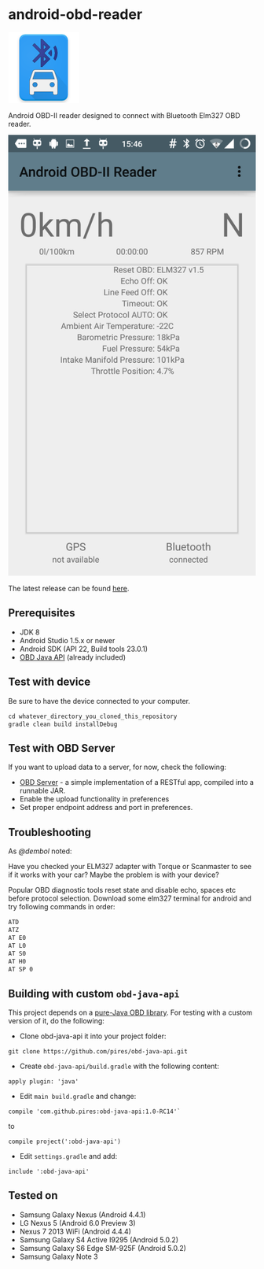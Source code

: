 android-obd-reader
========================

![logo](/src/main/res/drawable-xxhdpi/ic_btcar.png)

Android OBD-II reader designed to connect with Bluetooth Elm327 OBD reader.

![screenshot](/Screenshot.png)

The latest release can be found [here](https://github.com/pires/android-obd-reader/releases/tag/2.0-RC3).

## Prerequisites ##
- JDK 8
- Android Studio 1.5.x or newer
- Android SDK (API 22, Build tools 23.0.1)
- [OBD Java API](https://github.com/pires/obd-java-api/) (already included)

## Test with device ##

Be sure to have the device connected to your computer.

```
cd whatever_directory_you_cloned_this_repository
gradle clean build installDebug
```

## Test with OBD Server ##

If you want to upload data to a server, for now, check the following:
* [OBD Server](https://github.com/pires/obd-server/) - a simple implementation of a RESTful app, compiled into a runnable JAR.
* Enable the upload functionality in preferences
* Set proper endpoint address and port in preferences.

## Troubleshooting ##

As *@dembol* noted:

Have you checked your ELM327 adapter with Torque or Scanmaster to see if it works with your car? Maybe the problem is with your device?

Popular OBD diagnostic tools reset state and disable echo, spaces etc before protocol selection. Download some elm327 terminal for android and try following commands in order:
```
ATD
ATZ
AT E0
AT L0
AT S0
AT H0
AT SP 0
```

## Building with custom `obd-java-api`

This project depends on a [pure-Java OBD library](https://github.com/pires/obd-java-api/). For testing with a custom version of it, do the following:

* Clone obd-java-api it into your project folder:

```
git clone https://github.com/pires/obd-java-api.git
```

* Create `obd-java-api/build.gradle` with the following content:

```
apply plugin: 'java'
```

* Edit `main build.gradle` and change:

```
compile 'com.github.pires:obd-java-api:1.0-RC14'`
```

to

```
compile project(':obd-java-api')
```

* Edit `settings.gradle` and add:

```
include ':obd-java-api'
```

## Tested on ##

* Samsung Galaxy Nexus (Android 4.4.1)
* LG Nexus 5 (Android 6.0  Preview 3)
* Nexus 7 2013 WiFi (Android 4.4.4)
* Samsung Galaxy S4 Active I9295 (Android 5.0.2)
* Samsung Galaxy S6 Edge SM-925F (Android 5.0.2)
* Samsung Galaxy Note 3
